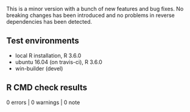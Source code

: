 This is a minor version with a bunch of new features and bug fixes. No breaking
changes has been introduced and no problems in reverse dependencies has been 
detected.

## Test environments
* local R installation, R 3.6.0
* ubuntu 16.04 (on travis-ci), R 3.6.0
* win-builder (devel)

## R CMD check results

0 errors | 0 warnings | 0 note
